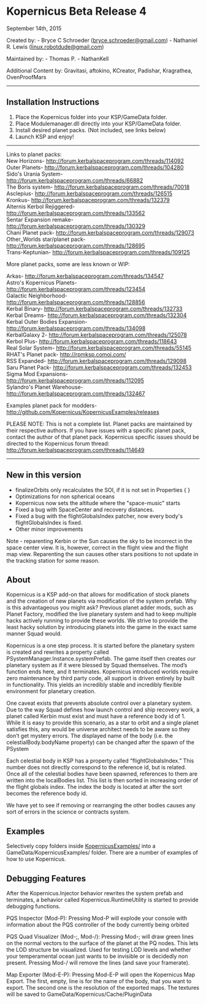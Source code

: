 Kopernicus Beta Release 4
==============================
September 14th, 2015

Created by: - Bryce C Schroeder (bryce.schroeder@gmail.com)
   		    - Nathaniel R. Lewis (linux.robotdude@gmail.com)
 
Maintained by: - Thomas P.
			   - NathanKell
 
Additional Content by: Gravitasi, aftokino, KCreator, Padishar, Kragrathea, OvenProofMars
  
  
  
  
  
___________________________________________________________  
Installation Instructions  
------------  
1) Place the Kopernicus folder into your KSP/GameData folder.  
2) Place Modulemanager.dll directly into your  KSP/GameData folder.  
3) Install desired planet packs. (Not included, see links below)  
4) Launch KSP and enjoy!  
___________________________________________________________  
  
  
   
Links to planet packs:  
New Horizons- http://forum.kerbalspaceprogram.com/threads/114092  
Outer Planets- http://forum.kerbalspaceprogram.com/threads/104280  
Sido's Urania System- http://forum.kerbalspaceprogram.com/threads/66882  
The Boris system- http://forum.kerbalspaceprogram.com/threads/70018  
Asclepius- http://forum.kerbalspaceprogram.com/threads/126515  
Kronkus- http://forum.kerbalspaceprogram.com/threads/132379  
Alternis Kerbol Rejiggered- http://forum.kerbalspaceprogram.com/threads/133562  
Sentar Expansion remake- http://forum.kerbalspaceprogram.com/threads/130329  
Chani Planet pack- http://forum.kerbalspaceprogram.com/threads/129073  
Other_Worlds star/planet pack- http://forum.kerbalspaceprogram.com/threads/128695  
Trans-Keptunian- http://forum.kerbalspaceprogram.com/threads/109125  
  
More planet packs, some are less known or WIP:  
  
Arkas- http://forum.kerbalspaceprogram.com/threads/134547  
Astro's Kopernicus Planets- http://forum.kerbalspaceprogram.com/threads/123454  
Galactic Neighborhood- http://forum.kerbalspaceprogram.com/threads/128856  
Kerbal Binary- http://forum.kerbalspaceprogram.com/threads/132733  
Kerbal Dreams- http://forum.kerbalspaceprogram.com/threads/132304  
Kerbal Outer Bodies Expansion- http://forum.kerbalspaceprogram.com/threads/134098  
KerbalGalaxy 2- http://forum.kerbalspaceprogram.com/threads/125078  
Kerbol Plus- http://forum.kerbalspaceprogram.com/threads/118643  
Real Solar System- http://forum.kerbalspaceprogram.com/threads/55145  
RHAT's Planet pack- http://rpmksp.comoj.com/  
RSS Expanded- http://forum.kerbalspaceprogram.com/threads/129098  
Saru Planet Pack- http://forum.kerbalspaceprogram.com/threads/132453  
Sigma Mod Expansions- http://forum.kerbalspaceprogram.com/threads/112095  
Sylandro's Planet Warehouse- http://forum.kerbalspaceprogram.com/threads/132467  
  
Examples planet pack for modders- http://github.com/Kopernicus/KopernicusExamples/releases  
  
PLEASE NOTE: This is not a complete list.  Planet packs are maintained by their respective authors.  If you have issues with a specific planet pack, contact the author of that planet pack.  Kopernicus specific issues should be directed to the Kopernicus forum thread: http://forum.kerbalspaceprogram.com/threads/114649  
  
  
___________________________________________________________  
  
  
  
  
  
  
New in this version  
-------------------
- finalizeOrbits only recalculates the SOI, if it is not set in Properties { }
- Optimizations for non spherical oceans
- Kopernicus now sets the altitude where the "space-music" starts
- Fixed a bug with SpaceCenter and recovery distances.
- Fixed a bug with the flightGlobalsIndex patcher, now every body's flightGlobalsIndex is fixed.
- Other minor improvements

Note - reparenting Kerbin or the Sun causes the sky to be incorrect in the space center view. It is, however, correct in the flight view and the flight map view.  Reparenting the sun causes other stars positions to not update in the tracking station for some reason.

About
-----
Kopernicus is a KSP add-on that allows for modification of stock planets and the creation of new planets via modification of the system prefab.  Why is this advantageous you might ask?  Previous planet adder mods, such as Planet Factory, modified the live planetary system and had to keep multiple hacks actively running to provide these worlds.  We strive to provide the least hacky solution by introducing planets into the game in the exact same manner Squad would.  

Kopernicus is a one step process.  It is started before the planetary system is created and rewrites a property called PSystemManager.Instance.systemPrefab.  The game itself then creates *our* planetary system as if it were blessed by Squad themselves.  The mod’s function ends here, and it terminates.  Kopernicus introduced worlds require zero maintenance by third party code, all support is driven entirely by built in functionality.  This yields an incredibly stable and incredibly flexible environment for planetary creation.

One caveat exists that prevents absolute control over a planetary system.  Due to the way Squad defines how launch control and ship recovery work, a planet called Kerbin must exist and must have a reference body id of 1.  While it is easy to provide this scenario, as a star to orbit and a single planet satisfies this, any would be universe architect needs to be aware so they don’t get mystery errors. The displayed name of the body (i.e. the celestialBody.bodyName property) can be changed after the spawn of the PSystem  

Each celestial body in KSP has a property called “flightGlobalsIndex.”  This number does not directly correspond to the reference id, but is related.  Once all of the celestial bodies have been spawned, references to them are written into the localBodies list.  This list is then sorted in increasing order of the flight globals index.  The index the body is located at after the sort becomes the reference body id.

We have yet to see if removing or rearranging the other bodies causes any sort of errors in the science or contracts system.



Examples
----------
Selectively copy folders inside [KopernicusExamples/](https://github.com/Kopernicus/KopernicusExamples/) into a GameData/KopernicusExamples/ folder.  There are a number of examples of how to use Kopernicus.


Debugging Features
------------------

After the Kopernicus.Injector behavior rewrites the system prefab and terminates, a behavior called Kopernicus.RuntimeUtility is started to provide debugging functions.

PQS Inspector (Mod-P): Pressing Mod-P will explode your console with information about the PQS controller of the body currently being orbited

PQS Quad Visualizer (Mod-;, Mod-/): Pressing Mod-; will draw green lines on the normal vectors to the surface of the planet at the PQ nodes.  This lets the LOD structure be visualized.  Used for testing LOD levels and whether your temperamental ocean just wants to be invisible or is decidedly non present.  Pressing Mod-/ will remove the lines (and save your framerate).

Map Exporter (Mod-E-P): Pressing Mod-E-P will open the Kopernicus Map Export. The first, empty, line is for the name of the body, that you want to export. The second one is the resolution of the exported maps. The textures will be saved to GameData/Kopernicus/Cache/PluginData
